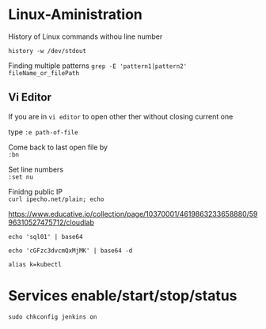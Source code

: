 # Linux-Aministration

History of Linux commands withou line number

`history -w /dev/stdout`   

Finding multiple patterns
`grep -E 'pattern1|pattern2' fileName_or_filePath`   

## Vi Editor
If you are in `vi editor` to open other ther without closing current one    

type `:e path-of-file`

Come back to last open file by   
`:bn`   

Set line numbers    
`:set nu`   
  
Finidng public IP    
`curl ipecho.net/plain; echo`     


https://www.educative.io/collection/page/10370001/4619863233658880/5996310527475712/cloudlab


`echo 'sql01' | base64`   

`echo 'cGFzc3dvcmQxMjMK' | base64 -d`   

`alias k=kubectl`   

# Services enable/start/stop/status
```
sudo chkconfig jenkins on

```
